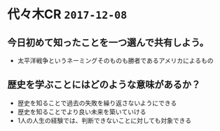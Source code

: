 # 代々木CR `2017-12-08`


## 今日初めて知ったことを一つ選んで共有しよう。

+ 太平洋戦争というネーミングそのものも勝者であるアメリカによるもの


## 歴史を学ぶことにはどのような意味があるか？

+ 歴史を知ることで過去の失敗を繰り返さないようにできる
+ 歴史を知ることでより良い未来を築いていける
+ 1人の人生の経験では、判断できないことに対しても対象できる
